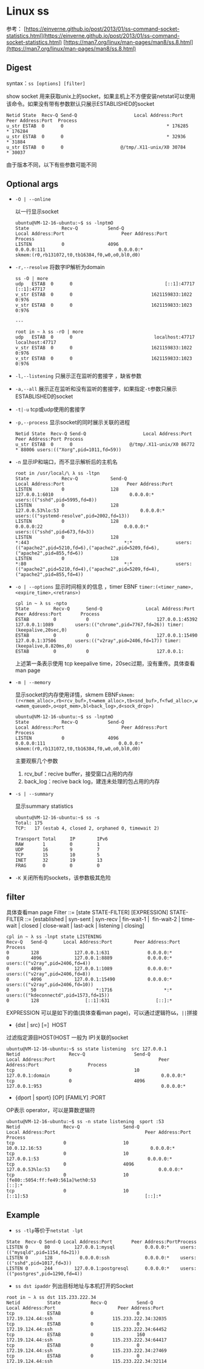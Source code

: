 # Linux ss

参考：
[https://einverne.github.io/post/2013/01/ss-command-socket-statistics.html](https://einverne.github.io/post/2013/01/ss-command-socket-statistics.html)
[https://man7.org/linux/man-pages/man8/ss.8.html](https://man7.org/linux/man-pages/man8/ss.8.html)
## Digest
syntax：`ss [options] [filter]`

show socket 用来获取unix上的socket，如果主机上不方便安装netstat可以使用该命令。如果没有带有参数默认只展示ESTABLISHED的socket
```
Netid State  Recv-Q Send-Q                     Local Address:Port      Peer Address:Port  Process
u_str ESTAB  0      0                                      * 176285               * 176284       
u_str ESTAB  0      0                                      * 32936                * 31884        
u_str ESTAB  0      0                     @/tmp/.X11-unix/X0 30784                * 30037
```
由于版本不同，以下有些参数可能不同
## Optional args

- `-O | --online`

  以一行显示socket

  ```
  ubuntu@VM-12-16-ubuntu:~$ ss -lnptmO
  State            Recv-Q           Send-Q                                      Local Address:Port                     Peer Address:Port           Process                                                    
  LISTEN           0                4096                                              0.0.0.0:111                           0.0.0.0:*               skmem:(r0,rb131072,t0,tb16384,f0,w0,o0,bl0,d0)            
  ```

- `-r,--resolve`
  将数字IP解析为domain 

  ```
  ss -O | more
  udp   ESTAB  0      0                                  [::1]:47717            [::1]:47717       
  v_str ESTAB  0      0                             1621159833:1022                 0:976         
  v_str ESTAB  0      0                             1621159833:1023                 0:976  
  
  ---
  
  root in ~ λ ss -rO | more
  udp   ESTAB  0      0                              localhost:47717        localhost:47717       
  v_str ESTAB  0      0                             1621159833:1022                 0:976         
  v_str ESTAB  0      0                             1621159833:1023                 0:976
  ```

- `-l,--listening`
  只展示正在监听的套接字 ，缺省参数

- `-a,--all`
  展示正在监听和没有监听的套接字，如果指定`-t`参数只展示ESTABLISHED的socket 

- `-t|-u`
  tcp或udp使用的套接字 

- `-p,--process`
  显示socket的同时展示关联的进程 

  ```
  Netid State  Recv-Q Send-Q                     Local Address:Port      Peer Address:Port Process                                                                                                                                                                                                     
  u_str ESTAB  0      0                     @/tmp/.X11-unix/X0 86772                * 88006 users:(("Xorg",pid=1011,fd=59))
  ```

- `-n`
  显示IP和端口，而不显示解析后的主机名

  ```
  root in /usr/local/\ λ ss -ltpn
  State            Recv-Q            Send-Q                        Local Address:Port                       Peer Address:Port            
  LISTEN           0                 128                               127.0.0.1:6010                            0.0.0.0:*                users:(("sshd",pid=5995,fd=8))
  LISTEN           0                 128                           127.0.0.53%lo:53                              0.0.0.0:*                users:(("systemd-resolve",pid=2002,fd=13))
  LISTEN           0                 128                                 0.0.0.0:22                              0.0.0.0:*                users:(("sshd",pid=673,fd=3))
  LISTEN           0                 128                                       *:443                                   *:*                users:(("apache2",pid=5210,fd=6),("apache2",pid=5209,fd=6),("apache2",pid=855,fd=6))
  LISTEN           0                 128                                       *:80                                    *:*                users:(("apache2",pid=5210,fd=4),("apache2",pid=5209,fd=4),("apache2",pid=855,fd=4))
  ```

- `-o | --options`
  显示时间相关的信息 ，timer EBNF `timer:(<timer_name>,<expire_time>,<retrans>)`

  ```
  cpl in ~ λ ss -npto 
  State         Recv-Q      Send-Q                Local Address:Port                   Peer Address:Port       Process                                                                                                      
  ESTAB         0           0                         127.0.0.1:45392                     127.0.0.1:1089        users:(("chrome",pid=7767,fd=26)) timer:(keepalive,20sec,0)                                                 
  ESTAB         0           0                         127.0.0.1:15490                     127.0.0.1:37506       users:(("v2ray",pid=2406,fd=17)) timer:(keepalive,8.820ms,0)                                                
  ESTAB         0           0                         127.0.0.1:
  ```

  上述第一条表示使用 tcp keepalive time，20sec过期，没有重传。具体查看man page

- `-m | --memory`

  显示socket的内存使用详情，skmem EBNF`skmem:(r<rmem_alloc>,rb<rcv_buf>,t<wmem_alloc>,tb<snd_buf>,f<fwd_alloc>,w<wmem_queued>,o<opt_mem>,bl<back_log>,d<sock_drop>)`

  ```
  ubuntu@VM-12-16-ubuntu:~$ ss -lnptmO
  State            Recv-Q           Send-Q                                      Local Address:Port                     Peer Address:Port           Process                                                    
  LISTEN           0                4096                                              0.0.0.0:111                           0.0.0.0:*               skmem:(r0,rb131072,t0,tb16384,f0,w0,o0,bl0,d0)            
  ```

  主要观察几个参数

  1. rcv_buf：recive buffer，接受窗口占用的内存
  2. back_log：recive back log，建连未处理的包占用的内存

- `-s | --summary`

  显示summary statistics

  ```
  ubuntu@VM-12-16-ubuntu:~$ ss -s
  Total: 175
  TCP:   17 (estab 4, closed 2, orphaned 0, timewait 2)
  
  Transport Total     IP        IPv6
  RAW       1         0         1        
  UDP       16        9         7        
  TCP       15        10        5        
  INET      32        19        13       
  FRAG      0         0         0        
  ```

- `-K`
  关闭所有的sockets，该参数极其危险 

## filter
具体查看man page
Filter ::= [state STATE-FILTER] [EXPRESSION]
STATE-FILTER ::= [established | syn-sent | syn-recv | fin-wait-1 |  fin-wait-2 | time-wait | closed | close-wait | last-ack | listening | closing]

```
cpl in ~ λ ss -lnpt state LISTENING 
Recv-Q   Send-Q      Local Address:Port        Peer Address:Port   Process                                   
0        128             127.0.0.1:631              0.0.0.0:*                                                
0        4096            127.0.0.1:8889             0.0.0.0:*       users:(("v2ray",pid=2406,fd=4))          
0        4096            127.0.0.1:1089             0.0.0.0:*       users:(("v2ray",pid=2406,fd=8))          
0        4096            127.0.0.1:15490            0.0.0.0:*       users:(("v2ray",pid=2406,fd=10))         
0        50                      *:1716                   *:*       users:(("kdeconnectd",pid=1573,fd=15))   
0        128                 [::1]:631                 [::]:*
```
EXPRESSION 可以是如下的值(具体查看man page)，可以通过逻辑符`&&`，`||`拼接

- {dst | src} [=]  HOST

过滤指定源目HOST(HOST 一般为 IP)关联的socket
```
ubuntu@VM-12-16-ubuntu:~$ ss state listening  src 127.0.0.1
Netid                  Recv-Q                  Send-Q                                   Local Address:Port                                      Peer Address:Port                  Process                  
tcp                    0                       10                                           127.0.0.1:domain                                         0.0.0.0:*                                              
tcp                    0                       4096                                         127.0.0.1:953                                            0.0.0.0:*                                              
```

- {dport | sport} [OP] [FAMILY] :PORT

OP表示 operator，可以是算数逻辑符
```
ubuntu@VM-12-16-ubuntu:~$ ss -n state listening  sport :53
Netid                Recv-Q                Send-Q                                                Local Address:Port                                 Peer Address:Port                Process                
tcp                  0                     10                                                       10.0.12.16:53                                        0.0.0.0:*                                          
tcp                  0                     10                                                        127.0.0.1:53                                        0.0.0.0:*                                          
tcp                  0                     4096                                                  127.0.0.53%lo:53                                        0.0.0.0:*                                          
tcp                  0                     10                                   [fe80::5054:ff:fe49:561a]%eth0:53                                           [::]:*                                          
tcp                  0                     10                                                            [::1]:53                                           [::]:*                                          
```
## Example

-  `ss -tlp`等价于`netstat -lpt` 
```
State  Recv-Q Send-Q Local Address:Port       Peer Address:PortProcess                                                                                                                                                             
LISTEN 0      80         127.0.0.1:mysql           0.0.0.0:*    users:(("mysqld",pid=1154,fd=21))                                                                                                                                  
LISTEN 0      128          0.0.0.0:ssh             0.0.0.0:*    users:(("sshd",pid=1017,fd=3))                                                                                                                                     
LISTEN 0      244        127.0.0.1:postgresql      0.0.0.0:*    users:(("postgres",pid=1290,fd=4))
```

-  `ss dst ipaddr`
列出目标地址与本机打开的Socket 
```
root in ~ λ ss dst 115.233.222.34
Netid          State           Recv-Q           Send-Q                      Local Address:Port                       Peer Address:Port
tcp            ESTAB           0                0                           172.19.124.44:ssh                      115.233.222.34:32035
tcp            ESTAB           0                0                           172.19.124.44:ssh                      115.233.222.34:64452
tcp            ESTAB           0                160                         172.19.124.44:ssh                      115.233.222.34:64417
tcp            ESTAB           0                0                           172.19.124.44:ssh                      115.233.222.34:27469
tcp            ESTAB           0                0                           172.19.124.44:ssh                      115.233.222.34:32114
```

